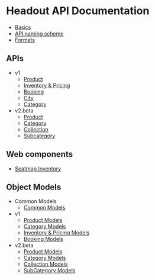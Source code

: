 # Headout API Documentation

* [Basics](conventions/basics.md)
* [API naming scheme](conventions/api-naming-scheme.md)
* [Formats](conventions/formats.md)

## APIs
* v1
    * [Product](apis/v1/product.md)
    * [Inventory & Pricing](apis/v1/inventory-pricing.md)
    * [Booking](apis/v1/booking.md)
    * [City](apis/v1/city.md)
    * [Category](apis/v1/category.md)
* v2.beta
    * [Product](apis/v2.beta/products.md)
    * [Category](apis/v2.beta/categories.md)
    * [Collection](apis/v2.beta/collections.md)
    * [Subcategory](apis/v2.beta/subcategories.md)

## Web components
* [Seatmap Inventory](ui-components/seatmap.md)

## Object Models
* Common Models
    * [Common Models](object-models/common-models.md)
* v1
    * [Product Models](object-models/v1/product-models.md)
    * [Category Models](object-models/v1/category-models.md)
    * [Inventory & Pricing Models](object-models/v1/inventory-pricing-models.md)
    * [Booking Models](object-models/v1/booking-models.md)
* v2.beta
    * [Product Models](object-models/v2/Product.md)
    * [Category Models](object-models/v2/Category.md)
    * [Collection Models](object-models/v2/Collection.md)
    * [SubCategory Models](object-models/v2/Subcategory.md)

